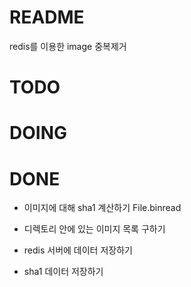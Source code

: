 README
======
 redis를 이용한 image 중복제거

TODO
====

DOING
=====

DONE
====
  * 이미지에 대해 sha1 계산하기
    File.binread
	
  * 디렉토리 안에 있는 이미지 목록 구하기
  
  * redis 서버에 데이터 저장하기
  
  * sha1 데이터 저장하기
